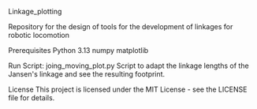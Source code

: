 Linkage_plotting

Repository for the design of tools for the development of linkages for robotic locomotion

Prerequisites
  Python 3.13
  numpy
  matplotlib

Run Script: joing_moving_plot.py
  Script to adapt the linkage lengths of the Jansen's linkage and see the resulting footprint.

 License
This project is licensed under the MIT License - see the LICENSE file for details.

